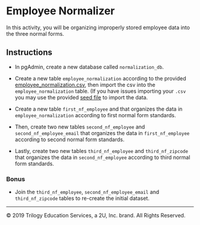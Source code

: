 # Employee Normalizer

In this activity, you will be organizing improperly stored employee data into the three normal forms.

## Instructions

* In pgAdmin, create a new database called `normalization_db`.

* Create a new table `employee_normalization` according to the provided [employee_normalization.csv](Resources/employee_normalization.csv), then import the csv into the `employee_normalization` table. (If you have issues importing your `.csv` you may use the provided [seed file](Unsolved/seed.sql) to import the data.

* Create a new table `first_nf_employee` and that organizes the data in `employee_normalization` according to first normal form standards.

* Then, create two new tables `second_nf_employee` and `second_nf_employee_email` that organizes the data in `first_nf_employee` according to second normal form standards.

* Lastly, create two new tables `third_nf_employee` and `third_nf_zipcode` that organizes the data in `second_nf_employee` according to third normal form standards.

### Bonus

* Join the `third_nf_employee`, `second_nf_employee_email` and `third_nf_zipcode` tables to re-create the initial dataset.

---

© 2019 Trilogy Education Services, a 2U, Inc. brand. All Rights Reserved.
